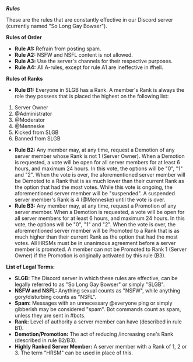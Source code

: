 ***__Rules__***

These are the rules that are constantly effective in our Discord server (currently named "So Long Gay Bowser"). 

__**Rules of Order**__
- **Rule A1:**
Refrain from posting spam.
- **Rule A2:**
NSFW and NSFL content is not allowed. 
- **Rule A3:**
Use the server's channels for their respective purposes. 
- **Rule A4:**
All A-rules, except for rule A1 are ineffective in #hell. 

__**Rules of Ranks**__ 
- **Rule B1:**
Everyone in SLGB has a Rank. A member's Rank is always the role they possess that is placed the highest on the following list: 
1. Server Owner
2. @Administrator
3. @Moderator
4. @Menneske
5. Kicked from SLGB
6. Banned from SLGB
- **Rule B2:**
Any member may, at any time, request a Demotion of any server member whose Rank is not 1 (Server Owner). When a Demotion is requested, a vote will be open for all server members for at least 6 hours, and maximum 24 hours. 
In this vote, the options will be "0", "1" and "2". 
When the vote is over, the aforementioned server member will be Demoted to a Rank that is as much lower than their current Rank as the option that had the most votes.
While this vote is ongoing, the aforementioned server member will be "suspended". A suspended server member's Rank is 4 (@Menneske) until the vote is over.
- **Rule B3:** 
Any member may, at any time, request a Promotion of any server member. When a Demotion is requested, a vote will be open for all server members for at least 6 hours, and maximum 24 hours. 
In this vote, the options will be "0", "1" and "2". 
When the vote is over, the aforementioned server member will be Promoted to a Rank that is as much higher than their current Rank as the option that had the most votes. 
All HRSMs must be in unanimous agreement before a server member is promoted. 
A member can not be Promoted to Rank 1 (Server Owner) if the Promotion is originally activated by this rule (B3). 

__**List of Legal Terms:**__ 
- **SLGB:**
The Discord server in which these rules are effective, can be legally referred to as "So Long Gay Bowser" or simply "SLGB". 
- **NSFW and NSFL:**
Anything sexual counts as "NSFW", while anything gory/disturbing counts as "NSFL". 
- **Spam:**
Messages with an unnecessary @everyone ping or simply gibberish may be considered "spam". Bot commands count as spam, unless they are sent in #bots.
- **Rank:**
Level of authority a server member can have (described in rule B1).
- **Demotion/Promotion:**
The act of reducing /increasing one's Rank (described in rule B2/B3). 
- **Highly Ranked Server Member:**
A server member with a Rank of 1, 2 or 3. The term "HRSM" can be used in place of this. 
